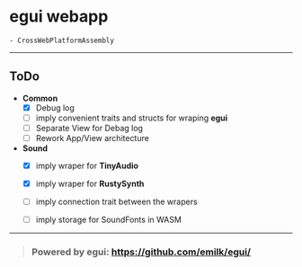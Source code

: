 # egui webapp
    - CrossWebPlatformAssembly
---

## ToDo

* __Common__
    - [x] Debug log
    - [ ] imply convenient traits and structs for wraping **egui**
    - [ ] Separate View for Debag log
    - [ ] Rework App/View architecture

* __Sound__
    - [x] imply wraper for **TinyAudio**
    - [x] imply wraper for **RustySynth**
    - [ ] imply connection trait between the wrapers
    - [ ] imply storage for SoundFonts in WASM


---
> ### Powered by egui: https://github.com/emilk/egui/
